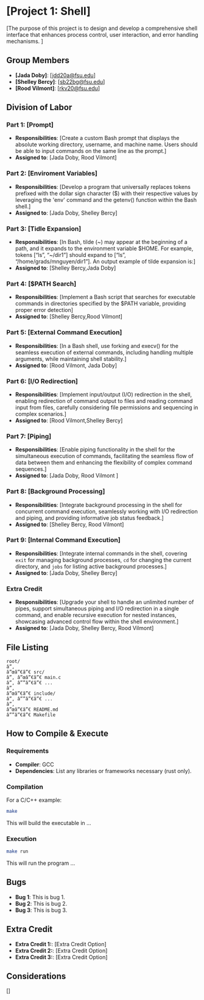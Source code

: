 # [Project 1: Shell]

[The purpose of this project is to design and develop a comprehensive shell interface that enhances process control, user interaction, and error handling mechanisms. ]

## Group Members
- **[Jada Doby]**: [jdd20a@fsu.edu]
- **[Shelley Bercy]**: [sb22bg@fsu.edu]
- **[Rood Vilmont]**: [rkv20@fsu.edu]
## Division of Labor

### Part 1: [Prompt]
- **Responsibilities**: [Create a custom Bash prompt that displays the absolute working directory, username, and machine name. Users should be able to input commands on the same line as the prompt.]
- **Assigned to**: [Jada Doby, Rood Vilmont]

### Part 2: [Enviroment Variables]
- **Responsibilities**: [Develop a program that universally replaces tokens prefixed with the dollar sign character ($) with their respective values by leveraging the 'env' command and the getenv() function within the Bash shell.]
- **Assigned to**: [Jada Doby, Shelley Bercy]

### Part 3: [Tidle Expansion]
- **Responsibilities**: [In Bash, tilde (~) may appear at the beginning of a path, and it expands to the environment variable $HOME. For example, tokens [“ls”, “~/dir1”] should expand to [“ls”, “/home/grads/mnguyen/dir1”]. An output example of tilde expansion is:]
- **Assigned to**: [Shelley Bercy,Jada Doby]

### Part 4: [$PATH Search]
- **Responsibilities**: [Implement a Bash script that searches for executable commands in directories specified by the $PATH variable, providing proper error detection]
- **Assigned to**: [Shelley Bercy,Rood Vilmont]

### Part 5: [External Command Execution]
- **Responsibilities**: [In a Bash shell, use forking and execv() for the seamless execution of external commands, including handling multiple arguments, while maintaining shell stability.]
- **Assigned to**: [Rood Vilmont, Jada Doby]

### Part 6: [I/O Redirection]
- **Responsibilities**: [Implement input/output (I/O) redirection in the shell, enabling redirection of command output to files and reading command input from files, carefully considering file permissions and sequencing in complex scenarios.]
- **Assigned to**: [Rood Vilmont,Shelley Bercy]

### Part 7: [Piping]
- **Responsibilities**: [Enable piping functionality in the shell for the simultaneous execution of commands, facilitating the seamless flow of data between them and enhancing the flexibility of complex command sequences.]
- **Assigned to**: [Jada Doby, Rood Vilmont ]

### Part 8: [Background Processing]
- **Responsibilities**: [Integrate background processing in the shell for concurrent command execution, seamlessly working with I/O redirection and piping, and providing informative job status feedback.]
- **Assigned to**: [Shelley Bercy, Rood Vilmont]

### Part 9: [Internal Command Execution]
- **Responsibilities**: [Integrate internal commands in the shell, covering `exit` for managing background processes, `cd` for changing the current directory, and `jobs` for listing active background processes.]
- **Assigned to**: [Jada Doby, Shelley Bercy]


### Extra Credit
- **Responsibilities**: [Upgrade your shell to handle an unlimited number of pipes, support simultaneous piping and I/O redirection in a single command, and enable recursive execution for nested instances, showcasing advanced control flow within the shell environment.]
- **Assigned to**: [Jada Doby, Shelley Bercy, Rood Vilmont]

## File Listing
```
root/
â”‚
â”œâ”€â”€ src/
â”‚ â”œâ”€â”€ main.c
â”‚ â””â”€â”€ ...
â”‚
â”œâ”€â”€ include/
â”‚ â””â”€â”€ ...
â”‚
â”œâ”€â”€ README.md
â””â”€â”€ Makefile
```
## How to Compile & Execute

### Requirements
- **Compiler**: GCC
- **Dependencies**: List any libraries or frameworks necessary (rust only).

### Compilation
For a C/C++ example:
```bash
make
```
This will build the executable in ...
### Execution
```bash
make run
```
This will run the program ...

## Bugs
- **Bug 1**: This is bug 1.
- **Bug 2**: This is bug 2.
- **Bug 3**: This is bug 3.

## Extra Credit
- **Extra Credit 1:**: [Extra Credit Option]
- **Extra Credit 2:**: [Extra Credit Option]
- **Extra Credit 3:**: [Extra Credit Option]

## Considerations
[]
